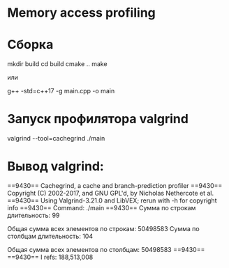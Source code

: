 # Memory access profiling

# Сборка

mkdir build
cd build
cmake ..
make

или
 
g++ -std=c++17 -g main.cpp -o main

# Запуск профилятора valgrind

valgrind --tool=cachegrind ./main


# Вывод valgrind:

==9430== Cachegrind, a cache and branch-prediction profiler
==9430== Copyright (C) 2002-2017, and GNU GPL'd, by Nicholas Nethercote et al.
==9430== Using Valgrind-3.21.0 and LibVEX; rerun with -h for copyright info
==9430== Command: ./main
==9430== 
Сумма по строкам длительность: 99

 Общая сумма всех элементов по строкам: 50498583
Сумма по столбцам длительность: 104

 Общая сумма всех элементов по столбцам: 50498583
==9430== 
==9430== I refs:        188,513,008

